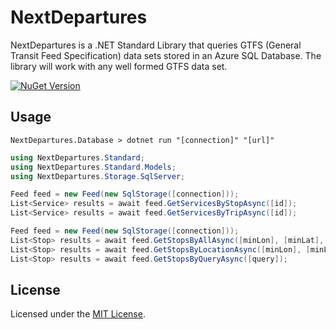 # NextDepartures

NextDepartures is a .NET Standard Library that queries GTFS (General Transit Feed Specification) data sets stored in an Azure SQL Database. The library will work with any well formed GTFS data set.

[![NuGet Version](https://img.shields.io/nuget/v/NextDepartures.Standard.svg?style=flat)](https://www.nuget.org/packages/NextDepartures.Standard/)

## Usage

```
NextDepartures.Database > dotnet run "[connection]" "[url]"
```

```csharp
using NextDepartures.Standard;
using NextDepartures.Standard.Models;
using NextDepartures.Storage.SqlServer;

Feed feed = new Feed(new SqlStorage([connection]));
List<Service> results = await feed.GetServicesByStopAsync([id]);
List<Service> results = await feed.GetServicesByTripAsync([id]);

Feed feed = new Feed(new SqlStorage([connection]));
List<Stop> results = await feed.GetStopsByAllAsync([minLon], [minLat], [maxLon], [maxLat], [query]);
List<Stop> results = await feed.GetStopsByLocationAsync([minLon], [minLat], [maxLon], [maxLat]);
List<Stop> results = await feed.GetStopsByQueryAsync([query]);
```

## License

Licensed under the [MIT License](./LICENSE).